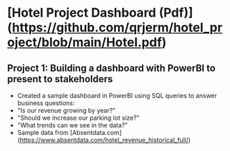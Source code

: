 
# [Hotel Project Dashboard (Pdf)] (https://github.com/qrjerm/hotel_project/blob/main/Hotel.pdf)

## Project 1: Building a dashboard with PowerBI to present to stakeholders
* Created a sample dashboard in PowerBI using SQL queries to answer business questions:
* "Is our revenue growing by year?"
* "Should we increase our parking lot size?"
* "What trends can we see in the data?"
* Sample data from [Absentdata.com] (https://www.absentdata.com/hotel_revenue_historical_full/)
